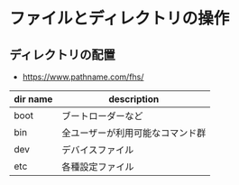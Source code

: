 # ファイルとディレクトリの操作

## ディレクトリの配置
- https://www.pathname.com/fhs/

|dir name|description|
|---|---|
|boot|ブートローダーなど|
|bin|全ユーザーが利用可能なコマンド群|
|dev|デバイスファイル|
|etc|各種設定ファイル|
